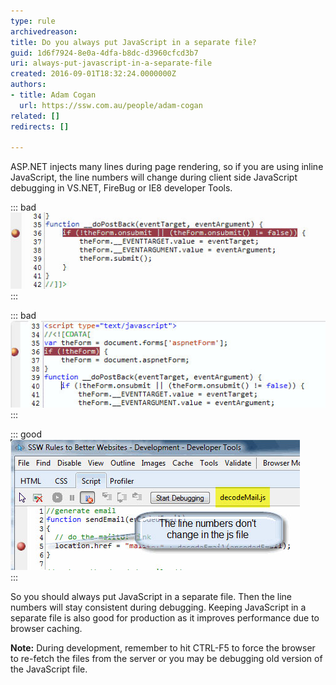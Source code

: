 ```yaml
---
type: rule
archivedreason: 
title: Do you always put JavaScript in a separate file?
guid: 1d6f7924-8e0a-4dfa-b8dc-d3960cfcd3b7
uri: always-put-javascript-in-a-separate-file
created: 2016-09-01T18:32:24.0000000Z
authors:
- title: Adam Cogan
  url: https://ssw.com.au/people/adam-cogan
related: []
redirects: []

---
```


ASP.NET injects many lines during page rendering, so if you are using inline JavaScript, the line numbers will change during client side JavaScript debugging in VS.NET, FireBug or IE8 developer Tools.


<!--endintro-->


::: bad  
![Figure: Bad Code - Using Inline JavaScript](JavaScriptBad1.jpg)  
:::


::: bad  
![Figure: Bad Code - On PostBack Line numbers are changed for Inline JavaScript](JavaScriptBad.jpg)  
:::


::: good  
![Figure: Good Code - Using JavaScript on Separate file](JavaScriptGood.jpg)  
:::

So you should always put JavaScript in a separate file.  Then the line numbers will stay consistent during debugging. 
Keeping JavaScript in a separate file is also good for production as it improves performance due to browser caching. 

 **Note:** During development, remember to hit CTRL-F5 to force the browser to re-fetch the files from the server or you may be debugging old version of the JavaScript file.
